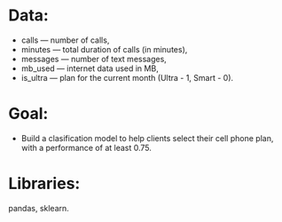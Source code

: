# Data:

* сalls — number of calls,
* minutes — total duration of calls (in minutes), 
* messages — number of text messages, 
* mb_used — internet data used in MB,
* is_ultra — plan for the current month (Ultra - 1, Smart - 0).

# Goal:

* Build a clasification model to help clients select their cell phone plan, with a performance of at least 0.75.

# Libraries:

pandas, sklearn. 
